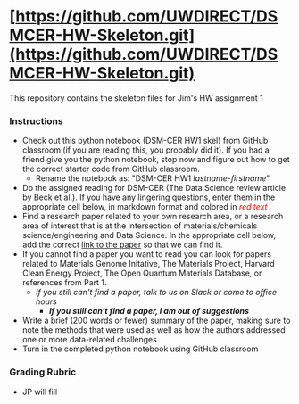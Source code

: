 # [https://github.com/UWDIRECT/DSMCER-HW-Skeleton.git](https://github.com/UWDIRECT/DSMCER-HW-Skeleton.git)

This repository contains the skeleton files for Jim's HW assignment 1

### Instructions 


* Check out this python notebook (DSM-CER HW1 skel) from GitHub classroom (if you are reading this, you probably did it). If you had a friend give you the python notebook, stop now and figure out how to get the correct starter code from GitHub classroom.
	* Rename the notebook as: "DSM-CER HW1 _lastname_-_firstname_"
* Do the assigned reading for DSM-CER (The Data Science review article by Beck et al.).  If you have any lingering questions, enter them in the appropriate cell below, in markdown format and colored in <font color='red'>_red text_</font>
* Find a research paper related to your own research area, or a research area of interest that is at the intersection of materials/chemicals science/engineering and Data Science. In the appropriate cell below, add the correct <a href="http://google.com" target="_blank">link to the paper</a> so that we can find it. 
* If you cannot find a paper you want to read you can look for papers related to Materials Genome Initative, The Materials Project, Harvard Clean Energy Project, The Open Quantum Materials Database, or references from Part 1.  
	* _If you still can't find a paper, talk to us on Slack or come to office hours_
		 * **_If you still can't find a paper, I am out of suggestions_**
* Write a brief (200 words or fewer) summary of the paper, making sure to note the methods that were used as well as how the authors addressed one or more data-related challenges 
* Turn in the completed python notebook using GitHub classroom

### Grading Rubric 

* JP will fill
